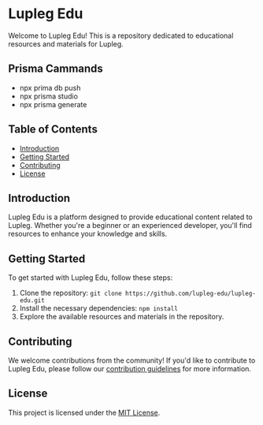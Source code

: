 # Lupleg Edu

Welcome to Lupleg Edu! This is a repository dedicated to educational resources and materials for Lupleg.

## Prisma Cammands
- npx prima db push
- npx prisma studio
- npx prisma generate

## Table of Contents

- [Introduction](#introduction)
- [Getting Started](#getting-started)
- [Contributing](#contributing)
- [License](#license)

## Introduction

Lupleg Edu is a platform designed to provide educational content related to Lupleg. Whether you're a beginner or an experienced developer, you'll find resources to enhance your knowledge and skills.

## Getting Started

To get started with Lupleg Edu, follow these steps:

1. Clone the repository: `git clone https://github.com/lupleg-edu/lupleg-edu.git`
2. Install the necessary dependencies: `npm install`
3. Explore the available resources and materials in the repository.

## Contributing

We welcome contributions from the community! If you'd like to contribute to Lupleg Edu, please follow our [contribution guidelines](CONTRIBUTING.md) for more information.

## License

This project is licensed under the [MIT License](LICENSE).

